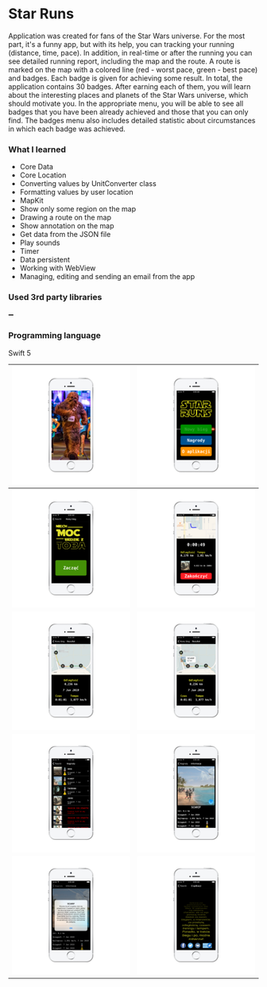 # Star Runs
Application was created for fans of the Star Wars universe. For the most part, it's a funny app, but with its help, you can tracking your running (distance, time, pace). In addition, in real-time or after the running you can see detailed running report, including the map and the route. A route is marked on the map with a colored line (red - worst pace, green - best pace) and badges. Each badge is given for achieving some result. In total, the application contains 30 badges. After earning each of them, you will learn about the interesting places and planets of the Star Wars universe, which should motivate you. In the appropriate menu, you will be able to see all badges that you have been already achieved and those that you can only find. The badges menu also includes detailed statistic about circumstances in which each badge was achieved.

### What I learned
* Core Data
* Core Location
* Converting values by UnitConverter class
* Formatting values by user location
* MapKit
* Show only some region on the map
* Drawing a route on the map
* Show annotation on the map
* Get data from the JSON file
* Play sounds
* Timer
* Data persistent
* Working with WebView
* Managing, editing and sending an email from the app

### Used 3rd party libraries
➖

### Programming language
Swift 5

| ![](images/1.png) | ![](images/2.png) |
| ------------- | ------------- |
| ![](images/3.png) | ![](images/4.png) |
| ![](images/5.png) | ![](images/6.png) |
| ![](images/7.png) | ![](images/8.png) |
| ![](images/9.png) | ![](images/10.png) |
